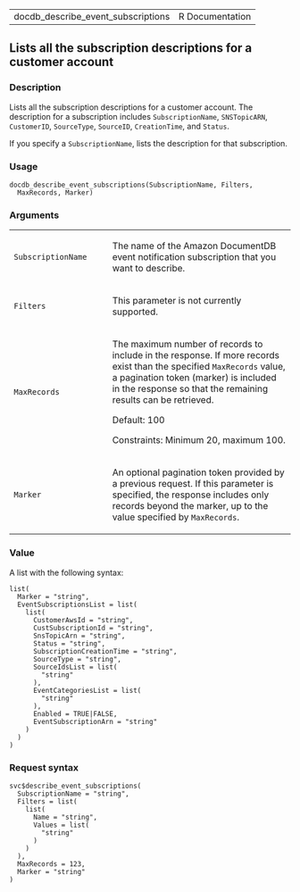 <table style="width: 100%;">
<tbody>
<tr class="odd">
<td>docdb_describe_event_subscriptions</td>
<td style="text-align: right;">R Documentation</td>
</tr>
</tbody>
</table>

## Lists all the subscription descriptions for a customer account

### Description

Lists all the subscription descriptions for a customer account. The
description for a subscription includes `SubscriptionName`,
`SNSTopicARN`, `CustomerID`, `SourceType`, `SourceID`, `CreationTime`,
and `Status`.

If you specify a `SubscriptionName`, lists the description for that
subscription.

### Usage

    docdb_describe_event_subscriptions(SubscriptionName, Filters,
      MaxRecords, Marker)

### Arguments

<table>
<colgroup>
<col style="width: 35%" />
<col style="width: 65%" />
</colgroup>
<tbody>
<tr class="odd">
<td><code
id="docdb_describe_event_subscriptions_:_SubscriptionName">SubscriptionName</code></td>
<td><p>The name of the Amazon DocumentDB event notification subscription
that you want to describe.</p></td>
</tr>
<tr class="even">
<td><code
id="docdb_describe_event_subscriptions_:_Filters">Filters</code></td>
<td><p>This parameter is not currently supported.</p></td>
</tr>
<tr class="odd">
<td><code
id="docdb_describe_event_subscriptions_:_MaxRecords">MaxRecords</code></td>
<td><p>The maximum number of records to include in the response. If more
records exist than the specified <code>MaxRecords</code> value, a
pagination token (marker) is included in the response so that the
remaining results can be retrieved.</p>
<p>Default: 100</p>
<p>Constraints: Minimum 20, maximum 100.</p></td>
</tr>
<tr class="even">
<td><code
id="docdb_describe_event_subscriptions_:_Marker">Marker</code></td>
<td><p>An optional pagination token provided by a previous request. If
this parameter is specified, the response includes only records beyond
the marker, up to the value specified by
<code>MaxRecords</code>.</p></td>
</tr>
</tbody>
</table>

### Value

A list with the following syntax:

    list(
      Marker = "string",
      EventSubscriptionsList = list(
        list(
          CustomerAwsId = "string",
          CustSubscriptionId = "string",
          SnsTopicArn = "string",
          Status = "string",
          SubscriptionCreationTime = "string",
          SourceType = "string",
          SourceIdsList = list(
            "string"
          ),
          EventCategoriesList = list(
            "string"
          ),
          Enabled = TRUE|FALSE,
          EventSubscriptionArn = "string"
        )
      )
    )

### Request syntax

    svc$describe_event_subscriptions(
      SubscriptionName = "string",
      Filters = list(
        list(
          Name = "string",
          Values = list(
            "string"
          )
        )
      ),
      MaxRecords = 123,
      Marker = "string"
    )
